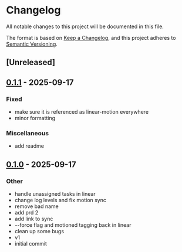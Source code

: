 # Changelog

All notable changes to this project will be documented in this file.

The format is based on [Keep a Changelog](https://keepachangelog.com/en/1.0.0/),
and this project adheres to [Semantic Versioning](https://semver.org/spec/v2.0.0.html).

## [Unreleased]

## [0.1.1](https://github.com/arlyon/linear-motion/compare/v0.1.0...v0.1.1) - 2025-09-17

### Fixed
- make sure it is referenced as linear-motion everywhere
- minor formatting

### Miscellaneous
- add readme

## [0.1.0](https://github.com/arlyon/linear-motion/releases/tag/v0.1.0) - 2025-09-17

### Other
- handle unassigned tasks in linear
- change log levels and fix motion sync
- remove bad name
- add prd 2
- add link to sync
- --force flag and motioned tagging back in linear
- clean up some bugs
- v1
- initial commit
